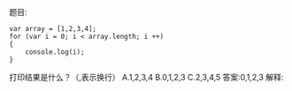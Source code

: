 题目:

    var array = [1,2,3,4];
    for (var i = 0; i < array.length; i ++)
    {
        console.log(i);
    }
打印结果是什么？（,表示换行）
A.1,2,3,4
B.0,1,2,3
C.2,3,4,5
答案:0,1,2,3
解释:
